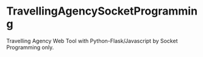 # TravellingAgencySocketProgramming
Travelling Agency Web Tool with Python-Flask/Javascript by Socket Programming only.
